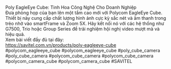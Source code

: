 Poly EagleEye Cube: Tinh Hoa Công Nghệ Cho Doanh Nghiệp <br>
Đưa phòng họp của bạn lên một tầm cao mới với Polycom EagleEye Cube. Thiết bị này cung cấp chất lượng hình ảnh cực kỳ sắc nét và âm thanh trong trẻo nhờ vào smartFrame và Zoom 5X. Hãy kết nối nó với các hệ thống như G7500, Trio hoặc Group Series để trải nghiệm hội nghị video mượt mà và hiệu quả. <br>Xem bài viết đầy đủ tại đây:<br>
https://savitel.com.vn/products/poly-eagleeye-cube<br>
#polycom_eagleeye_cube​ #polycom_eagleeye_cube​ #poly_cube_camera #poly_cube_camera #polycom_cube_camera #polycom_cube_camera #polycom_camera_cube #polycom_camera_cube #SAVITEL
